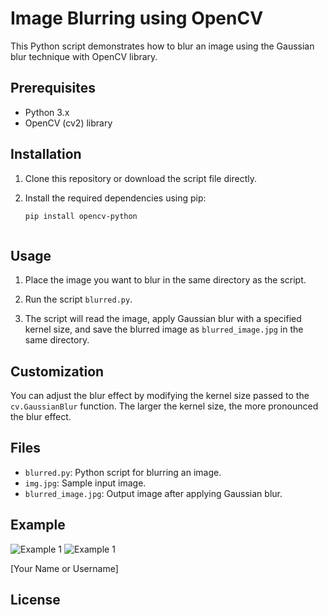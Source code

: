 # Image Blurring using OpenCV

This Python script demonstrates how to blur an image using the Gaussian blur technique with OpenCV library.

## Prerequisites

- Python 3.x
- OpenCV (cv2) library

## Installation

1. Clone this repository or download the script file directly.

2. Install the required dependencies using pip:
   
   ```bash
   pip install opencv-python



## Usage

1. Place the image you want to blur in the same directory as the script.
    
2. Run the script `blurred.py`.
    
3. The script will read the image, apply Gaussian blur with a specified kernel size, and save the blurred image as `blurred_image.jpg` in the same directory.

## Customization

You can adjust the blur effect by modifying the kernel size passed to the `cv.GaussianBlur` function. The larger the kernel size, the more pronounced the blur effect.

## Files

- `blurred.py`: Python script for blurring an image.
- `img.jpg`: Sample input image.
- `blurred_image.jpg`: Output image after applying Gaussian blur.

## Example
![Example 1](img.png)
![Example 1](img1.png)

[Your Name or Username]

## License

